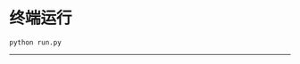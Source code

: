 # 终端运行

```shell
python run.py
```
*****************************************************************************************************************************************************************************************************************************************************************************************************************************************